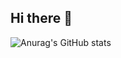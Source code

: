 ## Hi there 👋
![Anurag's GitHub stats](https://github-readme-stats.vercel.app/api?username=Erikline&show_icons=true&theme=transparent)
